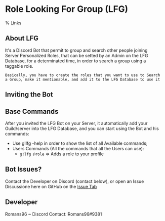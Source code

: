 # Role Looking For Group (LFG)
% Links

## About LFG

It's a Discord Bot that permit to group and search other people joining Server Personalized Roles, that can be setted by an Admin on the LFG Database, for a determinated time, in order to search a group using a taggable role.

```
Basically, you have to create the roles that you want to use to Search a Group, make it mentionable, and add it to the LFG Database to use it
```

## Inviting the Bot

## Base Commands
After you invited the LFG Bot on your Server, it automatically add your Guild/server into the LFG Database, and you can start using the Bot and his commands:
- Use g!lfg -help in order to show the list of all Available commands;
- Users Commands (All the commands that all the Users can use):
  - `g!lfg @role` => Adds a role to your profile


## Bot Issues?
Contact the Developer on Discord (contact below), or open an Issue Discussione here on GitHub on the [Issue Tab](https://github.com/Romans96/LookingForGroup/issues)

## Developer
Romans96 ~ Discord Contact: Romans96#9381

